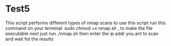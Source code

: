 # Test5
This script performs different types of nmap scans 
to use this script run this command on your terminal: sudo chmod +x nmap.sh  , to make the file executable
next just run ./nmap.sh 
then enter the ip addr you ant to scan and wait fot the results
